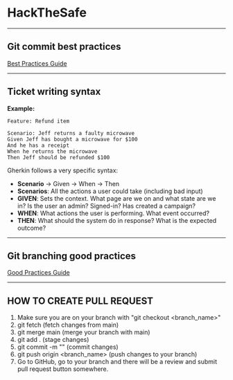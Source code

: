 # HackTheSafe

---

## Git commit best practices
[Best Practices Guide](https://gist.github.com/luismts/495d982e8c5b1a0ced4a57cf3d93cf60)

---

## Ticket writing syntax

**Example:**

    Feature: Refund item

    Scenario: Jeff returns a faulty microwave 
    Given Jeff has bought a microwave for $100
    And he has a receipt
    When he returns the microwave
    Then Jeff should be refunded $100

Gherkin follows a very specific syntax:

- **Scenario** -> Given -> When -> Then
- **Scenarios**: All the actions a user could take (including bad input)
- **GIVEN**: Sets the context. What page are we on and what state are we in? Is the user an admin? Signed-in? Has created a campaign?
- **WHEN**: What actions the user is performing. What event occurred?
- **THEN**: What should the system do in response? What is the expected outcome?

---

## Git branching good practices
[Good Practices Guide](https://learn.microsoft.com/en-us/azure/devops/repos/git/git-branching-guidance?view=azure-devops)

---

## HOW TO CREATE PULL REQUEST

1. Make sure you are on your branch with "git checkout <branch_name>"
2. git fetch (fetch changes from main)
3. git merge main (merge your branch with main)
4. git add . (stage changes)
5. git commit -m "<message>" (commit changes)
6. git push origin <branch_name> (push changes to your branch)
7. Go to GitHub, go to your branch and there will be a review and submit pull request button somewhere.

